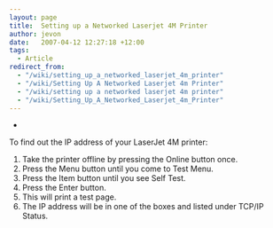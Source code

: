 ```yaml
---
layout: page
title:  Setting up a Networked Laserjet 4M Printer
author: jevon
date:   2007-04-12 12:27:18 +12:00
tags:
  - Article
redirect_from:
  - "/wiki/setting_up_a_networked_laserjet_4m_printer"
  - "/wiki/Setting Up A Networked Laserjet 4m Printer"
  - "/wiki/setting up a networked laserjet 4m printer"
  - "/wiki/Setting_Up_A_Networked_Laserjet_4m_Printer"
---
```


-

To find out the IP address of your LaserJet 4M printer:

1. Take the printer offline by pressing the Online button once.
1. Press the Menu button until you come to Test Menu.
1. Press the Item button until you see Self Test.
1. Press the Enter button.
1. This will print a test page.
1. The IP address will be in one of the boxes and listed under TCP/IP Status.
